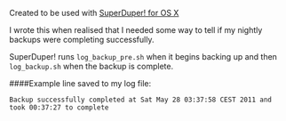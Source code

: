 Created to be used with [SuperDuper! for OS X](http://www.shirt-pocket.com/SuperDuper/SuperDuperDescription.html)

I wrote this when realised that I needed some way to tell if my nightly backups were completing successfully.

SuperDuper! runs ```log_backup_pre.sh``` when it begins backing up and then ```log_backup.sh``` when the backup is complete.

####Example line saved to my log file:

````Backup successfully completed at Sat May 28 03:37:58 CEST 2011 and took 00:37:27 to complete````